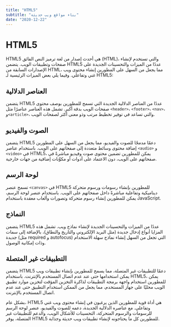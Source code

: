 ```yaml
---
title: "HTML5"
subtitle: "بناء مواقع ويب حديثة"
date: "2020-12-22"
---
```

# HTML5

HTML5 هي أحدث إصدار من لغة ترميز النص الفائق (HTML)، والتي تستخدم لإنشاء صفحات وتطبيقات الويب. يتضمن HTML5 عددًا من الميزات والتحسينات الجديدة على الإصدارات السابقة من HTML، مما يجعل من السهل على المطورين إنشاء محتوى ويب غني وتفاعلي. وفيما يلي بعض الميزات الرئيسية لـ HTML5:

## العناصر الدلالية

يتضمن HTML5 عددًا من العناصر الدلالية الجديدة التي تسمح للمطورين بوصف محتوى صفحات الويب بدقة أكبر. تشمل هذه العناصر عناصرًا مثل `<header>`، `<footer>`، `<nav>`، و`<article>`، والتي تساعد في توفير تخطيط مرتب وذو معنى أكثر لصفحات الويب.

## الصوت والفيديو

يتضمن HTML5 دعمًا مدمجًا للصوت والفيديو، مما يجعل من السهل على المطورين إضافة محتوى وسائط متعددة إلى صفحاتهم على الويب. باستخدام عناصر `<audio>` و `<video>` في HTML5، يمكن للمطورين تضمين محتوى صوت وفيديو مباشرةً في صفحاتهم على الويب، دون الاعتماد على أدوات أو مكوِّنات إضافية من جهات خارجية.

## لوحة الرسم

تسمح عنصر `<canvas>` في HTML5 للمطورين بإنشاء رسومات ورسوم متحركة ديناميكية وتفاعلية مباشرةً داخل صفحاتهم على الويب. باستخدام عنصر لوحة الرسم، يمكن للمطورين إنشاء رسوم متحركة وتصورات وألعاب معقدة باستخدام JavaScript.

## النماذج

يتضمن HTML5 عددًا من الميزات والتحسينات الجديدة لإنشاء نماذج ويب. تشمل هذه المزايا أنواع إدخال جديدة (مثل البريد الإلكتروني والتاريخ والنطاق)، بالإضافة إلى سمات جديدة (مثل required و autofocus) التي تجعل من السهل إنشاء نماذج سهلة الاستخدام وذات إمكانية الوصول.

## التطبيقات غير المتصلة

يتضمن HTML5 دعمًا للتطبيقات غير المتصلة، مما يسمح للمطورين بإنشاء تطبيقات ويب يمكن استخدامها حتى عند عدم اتصال المستخدم بالإنترنت. باستخدام HTML5، يمكن للمطورين استخدام واجهة برمجة التطبيقات لذاكرة التخزين المؤقت لتخزين موارد تطبيق الويب محليًا على جهاز المستخدم، مما يجعل من الممكن استخدام التطبيق حتى عند عدم اتصال المستخدم بالإنترنت.

بشكل عام، HTML5 هي أداة قوية للمطورين الذين يرغبون في إنشاء محتوى ويب غني وتفاعلي. مع عناصره الدلالية الجديدة، دعمه للصوت والفيديو، عنصر لوحة الرسم للرسومات والرسوم المتحركة، التحسينات للأشكال الويب، والدعم للتطبيقات غير المتصلة، يوفر HTML5 للمطورين كل ما يحتاجونه لإنشاء تطبيقات ويب حديثة وجذابة.
